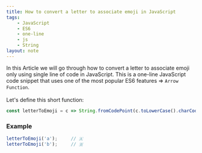 ```yaml
---
title: How to convert a letter to associate emoji in JavaScript
tags:
    - JavaScript
    - ES6
    - one-line
    - js
    - String
layout: note
---
```




In this Article we will go through how to convert a letter to associate emoji only using single line of code in JavaScript.
This is a one-line JavaScript code snippet that uses one of the most popular ES6 features => `Arrow Function`.
<br/>
<br/>
Let's define this short function:

```js {.wrap}
const letterToEmoji = c => String.fromCodePoint(c.toLowerCase().charCodeAt() + 127365);
```

### Example

```js {.wrap}
letterToEmoji('a');     // 🇦
letterToEmoji('b');     // 🇧
```